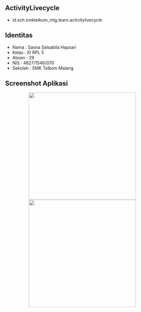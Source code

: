 ## ActivityLivecycle
* id.sch.smktelkom_mlg.learn.activitylivecycle

## Identitas
* Nama  : Sasna Salsabila Hapsari
* Kelas : XI RPL 5
* Absen : 29
* NIS   : 4827/1546/070
* Sekolah : SMK Telkom Malang

## Screenshot Aplikasi
<p align="center">
  <img src="https://cloud.githubusercontent.com/assets/22133030/19231076/354149d0-8f02-11e6-9da4-def619050334.jpg" width="350"/>
  <img src="https://cloud.githubusercontent.com/assets/22133030/19231079/3b526124-8f02-11e6-99b0-c87cfafd1290.PNG" width="350"/>
</p>

